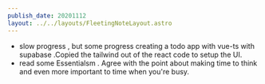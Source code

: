 ```yaml
---
publish_date: 20201112
layout: ../../layouts/FleetingNoteLayout.astro
---
```

- slow progress , but some progress creating a todo app with vue-ts with supabase .Copied the tailwind out of the react code to setup the UI.
- read some Essentialsm . Agree with the point about making time to think and even more important to time when you're busy.
